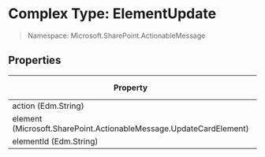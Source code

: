 # Complex Type: ElementUpdate

> Namespace: Microsoft.SharePoint.ActionableMessage

## Properties

Property | SPO | SP 2019 | SP 2016 | SP 2013
----------|:---:|:-------:|:-------:|:-------:
action (Edm.String) | ✅ | ❌ | ❌ | ❌
element (Microsoft.SharePoint.ActionableMessage.UpdateCardElement) | ✅ | ❌ | ❌ | ❌
elementId (Edm.String) | ✅ | ❌ | ❌ | ❌